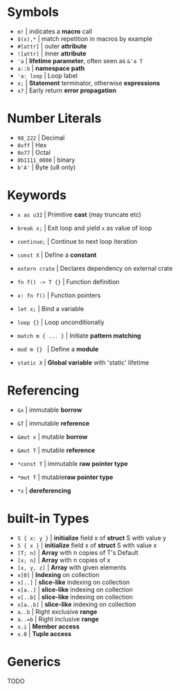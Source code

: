 # Symbols

- `m!` | indicates a **macro** call
- `$(x),*` | match repetition in macros by example
- `#[attr]` | outer **attribute**
- `![attr]` | inner **attribute**
- `'a` | **lifetime parameter**, often seen as `&'a T` 
- `a::b` | **namespace path**
- `'a: loop` | Loop label
- `x;` | **Statement** terminator, otherwise **expressions**
- `x?` | Early return **error propagation**



# Number Literals

- `98_222` | Decimal
- `0xff` | Hex
- `0o77` | Octal
- `0b1111_0000` | binary
- `b'A'` | Byte (u8 only)



# Keywords

- `x as u32` | Primitive **cast** (may truncate etc)

- `break x;` | Exit loop and yield `x` as value of loop

- `continue;` | Continue to next loop iteration

- `const X` | Define a **constant**

- `extern crate` | Declares dependency on external crate

- `fn f() -> T {}` | Function definition

- `x: fn f()` | Function pointers

- `let x;` | Bind a variable

- `loop {}` | Loop unconditionally

- `match m { ... }` | Initiate **pattern matching**

- `mod m {} ` | Define a **module**

- `static X` | **Global variable** with 'static' lifetime




# Referencing

- `&x` | immutable **borrow**

- `&T` | immutable **reference**

- `&mut x` | mutable **borrow**

- `&mut T` | mutable **reference**

- `*const T` | immutable **raw pointer type**

- `*mut T` | mutable**raw pointer type**

- `*x` | **dereferencing**


# built-in Types

- `S { x: y }` | **initialize** field x of **struct** S with value y
- `S { x }` | **initialize** field x of **struct** S with value x
- `[T; n]` | **Array** with n copies of T's Default
- `[x; n]` | **Array** with n copies of x
- `[x, y, z]` | **Array** with given elements
- `x[0]` | **Indexing** on collection
- `x[..]` | **slice-like** indexing on collection
- `x[a..]` | **slice-like** indexing on collection
- `x[..b]` | **slice-like** indexing on collection
- `x[a..b]` | **slice-like** indexing on collection
- `a..b` | Right exclusive **range**
- `a..=b` | Right inclusive **range**
- `x.i` | **Member access**
- `x.0` | **Tuple access**







# Generics

TODO